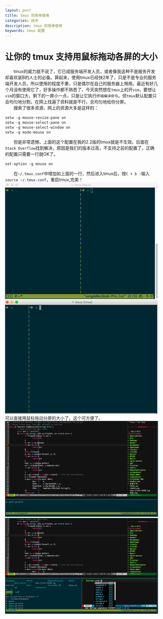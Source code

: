 ```yaml
---
layout: post
title: tmux 的简单使用
categories: 技术
description: tmux 的简单使用
keywords: tmux 配置
---
```




# 让你的 tmux 支持用鼠标拖动各屏的大小
　　tmux的威力就不说了，它已成服务端开发人员，或者像我这种不是服务开发却喜欢装B的人士的必备。算起来，使用tmux已经快2年了，只是不是专业的服务端开发人员，所以使用的程度不重，只是偶尔在自己的服务器上用用。最近有好几个月没有使用它了，好多操作都不熟悉了，今天突然想在`tmux`上的开`vim`，要想让`vim`的窗口大，剩下的一屏小一点，只是让它执行`终端编译命令`。但`tmux`默认配置只会均匀地分割，在网上找遍了资料就是不行，总均匀地给你分屏。  
　　搜索了很多资源，网上的资源大多是这样的：
　　
```
setw -g mouse-resize-pane on
setw -g mouse-select-pane on
setw -g mouse-select-window on
setw -g mode-mouse on
```  
　　但是非常遗憾，上面的这个配置在我的2.2版的tmux就是不生效。后面在`Stack Overflow`找到解决，原因是我们的版本过高，不支持之前的配置了，正确的配置只需要一行就OK了。
　　
```
set-option -g mouse on
```  
　　在`~/.tmux.conf`中增加如上面的一行，然后进入tmux后，按`C + b :`输入`source ~/.tmux.conf`，重启tmux,完美！
　　![](/images/posts/vim/tmux1.png)
　　![](/images/posts/vim/tmux2.png)
　　可以直接用鼠标拖动分屏的大小了，这个可方便了。
　　![](/images/posts/vim/tmux3.png)
　　![](/images/posts/vim/tmux4.png)



